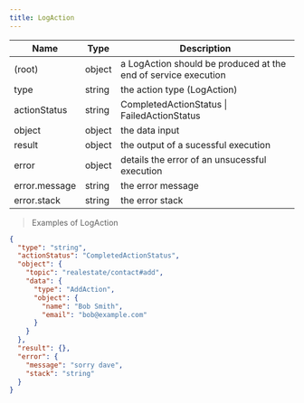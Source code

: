 ```yaml
---
title: LogAction
---
```

| Name | Type | Description |
|---|---|---|
| (root) | object | a LogAction should be produced at the end of service execution |
| type | string | the action type (LogAction) |
| actionStatus | string | CompletedActionStatus \| FailedActionStatus |
| object | object | the data input |
| result | object | the output of a sucessful execution |
| error | object | details the error of an unsucessful execution |
| error.message | string | the error message |
| error.stack | string | the error stack |

> Examples of LogAction

```json
{
  "type": "string",
  "actionStatus": "CompletedActionStatus",
  "object": {
    "topic": "realestate/contact#add",
    "data": {
      "type": "AddAction",
      "object": {
        "name": "Bob Smith",
        "email": "bob@example.com"
      }
    }
  },
  "result": {},
  "error": {
    "message": "sorry dave",
    "stack": "string"
  }
}
```


